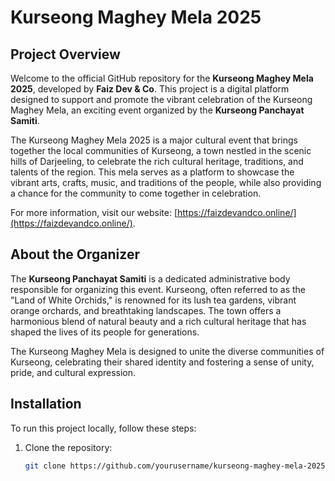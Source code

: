 # Kurseong Maghey Mela 2025

## Project Overview

Welcome to the official GitHub repository for the **Kurseong Maghey Mela 2025**, developed by **Faiz Dev & Co**. This project is a digital platform designed to support and promote the vibrant celebration of the Kurseong Maghey Mela, an exciting event organized by the **Kurseong Panchayat Samiti**.

The Kurseong Maghey Mela 2025 is a major cultural event that brings together the local communities of Kurseong, a town nestled in the scenic hills of Darjeeling, to celebrate the rich cultural heritage, traditions, and talents of the region. This mela serves as a platform to showcase the vibrant arts, crafts, music, and traditions of the people, while also providing a chance for the community to come together in celebration.

For more information, visit our website: [https://faizdevandco.online/](https://faizdevandco.online/).

## About the Organizer

The **Kurseong Panchayat Samiti** is a dedicated administrative body responsible for organizing this event. Kurseong, often referred to as the "Land of White Orchids," is renowned for its lush tea gardens, vibrant orange orchards, and breathtaking landscapes. The town offers a harmonious blend of natural beauty and a rich cultural heritage that has shaped the lives of its people for generations.

The Kurseong Maghey Mela is designed to unite the diverse communities of Kurseong, celebrating their shared identity and fostering a sense of unity, pride, and cultural expression.



## Installation

To run this project locally, follow these steps:

1. Clone the repository:
   ```bash
   git clone https://github.com/yourusername/kurseong-maghey-mela-2025.git
